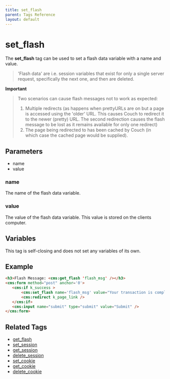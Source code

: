 ```yaml
---
title: set_flash
parent: Tags Reference
layout: default
---
```


# set_flash

The **set_flash** tag can be used to set a flash data variable with a name and value.

> 'Flash data' are i.e. session variables that exist for only a single server request, specifically the next one, and then are deleted.

**Important**
> Two scenarios can cause flash messages not to work as expected:
> 1. Multiple redirects (as happens when prettyURLs are on but a page is accessed using the 'older' URL. This causes Couch to redirect it to the newer (pretty) URL. The second redirection causes the flash message to be lost as it remains available for only one redirect)
> 2. The page being redirected to has been cached by Couch (in which case the cached page would be supplied).

## Parameters

* name
* value

### name

The name of the flash data variable.

### value

The value of the flash data variable. This value is stored on the clients computer.

## Variables

This tag is self-closing and does not set any variables of its own.

## Example

```html
<h3>Flash Message: <cms:get_flash 'flash_msg' /></h3>
<cms:form method="post" anchor='0'>
   <cms:if k_success >
       <cms:set_flash name='flash_msg' value="Your transaction is complete!" /> 
       <cms:redirect k_page_link />    
   </cms:if>
   <cms:input name="submit" type="submit" value="Submit" />
</cms:form>
```

## Related Tags

* [get_flash](./get_flash.html)
* [set_session](./set_session.html)
* [get_session](./get_session.html)
* [delete_session](./delete_session.html)
* [set_cookie](./set_cookie.html)
* [get_cookie](./get_cookie.html)
* [delete_cookie](./delete_cookie.html)